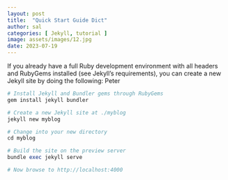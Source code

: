 ```yaml
---
layout: post
title:  "Quick Start Guide Dict"
author: sal
categories: [ Jekyll, tutorial ]
image: assets/images/12.jpg
date: 2023-07-19
---
```


If you already have a full Ruby development environment with all headers and RubyGems installed (see Jekyll’s requirements), you can create a new Jekyll site by doing the following: Peter

```ruby
# Install Jekyll and Bundler gems through RubyGems
gem install jekyll bundler

# Create a new Jekyll site at ./myblog
jekyll new myblog

# Change into your new directory
cd myblog

# Build the site on the preview server
bundle exec jekyll serve

# Now browse to http://localhost:4000
```